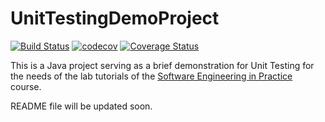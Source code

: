 # UnitTestingDemoProject
[![Build Status](https://travis-ci.org/AntonisGkortzis/UnitTestingDemoProject.svg?branch=master)](https://travis-ci.org/AntonisGkortzis/UnitTestingDemoProject)
[![codecov](https://codecov.io/gh/AntonisGkortzis/UnitTestingDemoProject/branch/master/graph/badge.svg)](https://codecov.io/gh/AntonisGkortzis/UnitTestingDemoProject)
[![Coverage Status](https://coveralls.io/repos/github/AntonisGkortzis/UnitTestingDemoProject/badge.svg)](https://coveralls.io/github/AntonisGkortzis/UnitTestingDemoProject)

This is a Java project serving as a brief demonstration for Unit Testing for the needs of the lab tutorials of the [Software Engineering in Practice](https://www2.dmst.aueb.gr/dds/sweng-en/) course.    

README file will be updated soon.  
